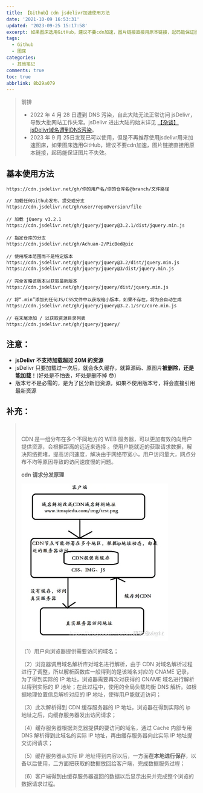 ```yaml
---
title: 【Github】cdn jsdelivr加速使用方法
date: '2021-10-09 16:53:31'
updated: '2023-09-25 15:17:58'
excerpt: 如果图床选用GitHub，建议不要cdn加速，图片链接直接用原本链接，起码能保证图片不失效。
tags:
  - Github
  - 图床
categories:
  - 其他笔记
comments: true
toc: true
abbrlink: 8b29a079
---
```




> 前排
>
> * 2022 年 4 月 28 日遭到 DNS 污染，自此大陆无法正常访问 jsDelivr，导致大批网站工作失常。jsDelivr 进出大陆的始末详见 [【杂谈】jsDelivr域名遭到DNS污染](https://luotianyi.vc/6295.html)。
> * 2023 年 9 月 25日发现已可以使用，但是不再推荐使用jsdelivr用来加速图床，如果图床选用GitHub，建议不要cdn加速，图片链接直接用原本链接，起码能保证图片不失效。

## 基本使用方法

​`https://cdn.jsdelivr.net/gh/你的用户名/你的仓库名@branch/文件路径`​

```plaintext
// 加载任何Github发布、提交或分支
https://cdn.jsdelivr.net/gh/user/repo@version/file

// 加载 jQuery v3.2.1
https://cdn.jsdelivr.net/gh/jquery/jquery@3.2.1/dist/jquery.min.js

// 指定仓库的分支
https://cdn.jsdelivr.net/gh/Achuan-2/PicBed@pic

// 使用版本范围而不是特定版本
https://cdn.jsdelivr.net/gh/jquery/jquery@3.2/dist/jquery.min.js   https://cdn.jsdelivr.net/gh/jquery/jquery@3/dist/jquery.min.js
 
// 完全省略该版本以获取最新版本
https://cdn.jsdelivr.net/gh/jquery/jquery/dist/jquery.min.js
 
// 将“.min”添加到任何JS/CSS文件中以获取缩小版本，如果不存在，将为会自动生成
https://cdn.jsdelivr.net/gh/jquery/jquery@3.2.1/src/core.min.js
 
// 在末尾添加 / 以获取资源目录列表
https://cdn.jsdelivr.net/gh/jquery/jquery/
```

## 注意：

* **jsDelivr 不支持加载超过 20M 的资源**
* jsDelivr 只要加载过一次后，就会永久缓存，就算源码、原图片**被删除，还是能加载**！(好处是不怕丢，坏处是删不掉 😳）
* 版本号不是必需的，是为了区分新旧资源，如果不使用版本号，将会直接引用最新资源

## 补充：

> ‍
>
> CDN 是一组分布在多个不同地方的 WEB 服务器，可以更加有效的向用户提供资源，会根据距离的远近来选择 。使用户能就近的获取请求数据，解决网络拥堵，提高访问速度，解决由于网络带宽小，用户访问量大，网点分布不均等原因导致的访问速度慢的问题。
>
> **cdn 请求分发原理**
>
> ![image.png](https://raw.githubusercontent.com/Achuan-2/PicBed/pic/assets/202309251517459.png)
>
> （1）用户向浏览器提供需要访问的域名；
>
> （2）浏览器调用域名解析库对域名进行解析，由于 CDN 对域名解析过程进行了调整，所以解析函数库一般得到的是该域名对应的 CNAME 记录，为了得到实际的 IP 地址，浏览器需要再次对获得的 CNAME 域名进行解析以得到实际的 IP 地址；在此过程中，使用的全局负载均衡 DNS 解析。如根据地理位置信息解析对应的 IP 地址，使得用户能就近访问；
>
> （3）此次解析得到 CDN 缓存服务器的 IP 地址，浏览器在得到实际的 ip 地址之后，向缓存服务器发出访问请求；
>
> （4）缓存服务器根据浏览器提供的要访问的域名，通过 Cache 内部专用 DNS 解析得到此域名的实际 IP 地址，再由缓存服务器向此实际 IP 地址提交访问请求；
>
> （5）缓存服务器从实际 IP 地址得到内容以后，一方面**在本地进行保存**，以备以后使用，二方面把获取的数据放回给客户端，完成数据服务过程；
>
> （6）客户端得到由缓存服务器返回的数据以后显示出来并完成整个浏览的数据请求过程。

‍
